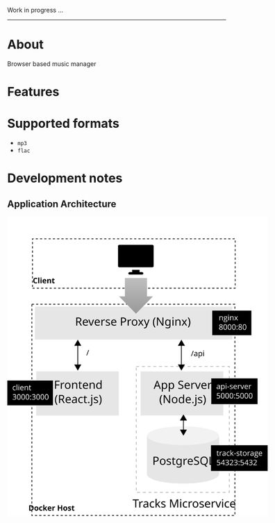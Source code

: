 Work in progress ...

---

# About

Browser based music manager

# Features

# Supported formats

- `mp3`
- `flac`

# Development notes

## Application Architecture

<img src="./app-architecture.svg" style="max-width: 600px;">
